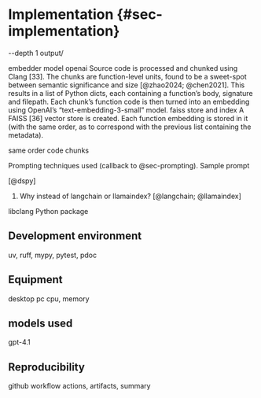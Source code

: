 # Implementation {#sec-implementation}

--depth 1
output/<repo-name>

embedder model openai
Source code is processed and chunked using Clang [33]. The chunks are function-level units, found to be a sweet-spot between semantic significance and size [@zhao2024; @chen2021].
This results in a list of Python dicts, each containing a function’s body, signature and filepath.
Each chunk’s function code is then turned into an embedding using OpenAI’s “text-embedding-3-small” model.
faiss store and index
A FAISS [36] vector store is created. Each function embedding is stored in it (with the same order, as to correspond with the previous list containing the metadata).

same order code chunks

Prompting techniques used (callback to @sec-prompting).
Sample prompt

[@dspy]

1.  Why instead of langchain or llamaindex? [@langchain; @llamaindex]

libclang Python package

## Development environment

uv, ruff, mypy, pytest, pdoc

## Equipment

desktop pc cpu, memory

## models used

gpt-4.1

## Reproducibility

github workflow actions, artifacts, summary
